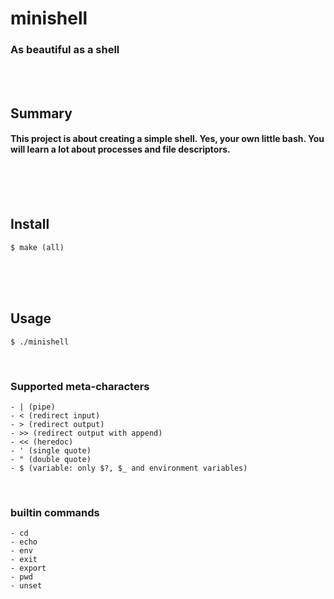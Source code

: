 # minishell
### As beautiful as a shell
<br/><br/>

## Summary
#### This project is about creating a simple shell. Yes, your own little bash. You will learn a lot about processes and file descriptors.
<br/><br/><br/>

## Install
	$ make (all)
<br/><br/><br/>

## Usage
	$ ./minishell
<br/>

### Supported meta-characters
	- | (pipe)
	- < (redirect input)
	- > (redirect output)
	- >> (redirect output with append)
	- << (heredoc)
	- ' (single quote)
	- " (double quote)
	- $ (variable: only $?, $_ and environment variables)
<br/>

### builtin commands
	- cd
	- echo
	- env
	- exit
	- export
	- pwd
	- unset